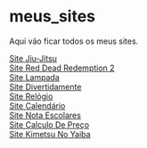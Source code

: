 # meus_sites
Aqui vão ficar todos os meus sites.

<a href="https://iamliper.github.io/meus_sites/aulas-de-html-css-js/aula01/" target="_blank">Site Jiu-Jitsu</a>
<br>
<a href='https://iamliper.github.io/meus_sites/aulas-de-html-css-js/aula02/Red_Dead_Redemption_2/' target="_blank">Site Red Dead Redemption 2</a>
<br>
<a href='https://iamliper.github.io/meus_sites/aulas-de-html-css-js/aula03/lampada/' target="_blank">Site Lampada </a>
<br>
<a href='https://iamliper.github.io/meus_sites/aulas-de-html-css-js/aula04/divertidamente/' target="_blank">Site Divertidamente </a>
<br>
<a href='https://iamliper.github.io/meus_sites/aulas-de-html-css-js/aula05/' target="_blank">Site Relógio </a>
<br>
<a href='https://iamliper.github.io/meus_sites/aulas-de-html-css-js/aula06/' target="_blank">Site Calendário </a>
<br>
<a href='https://iamliper.github.io/meus_sites/aulas-de-html-css-js/aula07/' target="_blank">Site Nota Escolares </a>
<br>
<a href='https://iamliper.github.io/meus_sites/aulas-de-html-css-js/aula08/' target="_blank">Site Calculo De Preço</a>
<br>
<a href='https://iamliper.github.io/meus_sites/site_kimetsu_no_yaiba/' target="_blank">Site Kimetsu No Yaiba </a>
